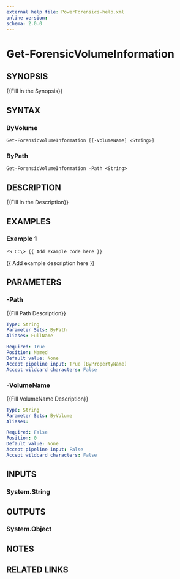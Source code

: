 ```yaml
---
external help file: PowerForensics-help.xml
online version: 
schema: 2.0.0
---
```


# Get-ForensicVolumeInformation

## SYNOPSIS
{{Fill in the Synopsis}}

## SYNTAX

### ByVolume
```
Get-ForensicVolumeInformation [[-VolumeName] <String>]
```

### ByPath
```
Get-ForensicVolumeInformation -Path <String>
```

## DESCRIPTION
{{Fill in the Description}}

## EXAMPLES

### Example 1
```
PS C:\> {{ Add example code here }}
```

{{ Add example description here }}

## PARAMETERS

### -Path
{{Fill Path Description}}

```yaml
Type: String
Parameter Sets: ByPath
Aliases: FullName

Required: True
Position: Named
Default value: None
Accept pipeline input: True (ByPropertyName)
Accept wildcard characters: False
```

### -VolumeName
{{Fill VolumeName Description}}

```yaml
Type: String
Parameter Sets: ByVolume
Aliases: 

Required: False
Position: 0
Default value: None
Accept pipeline input: False
Accept wildcard characters: False
```

## INPUTS

### System.String


## OUTPUTS

### System.Object

## NOTES

## RELATED LINKS

